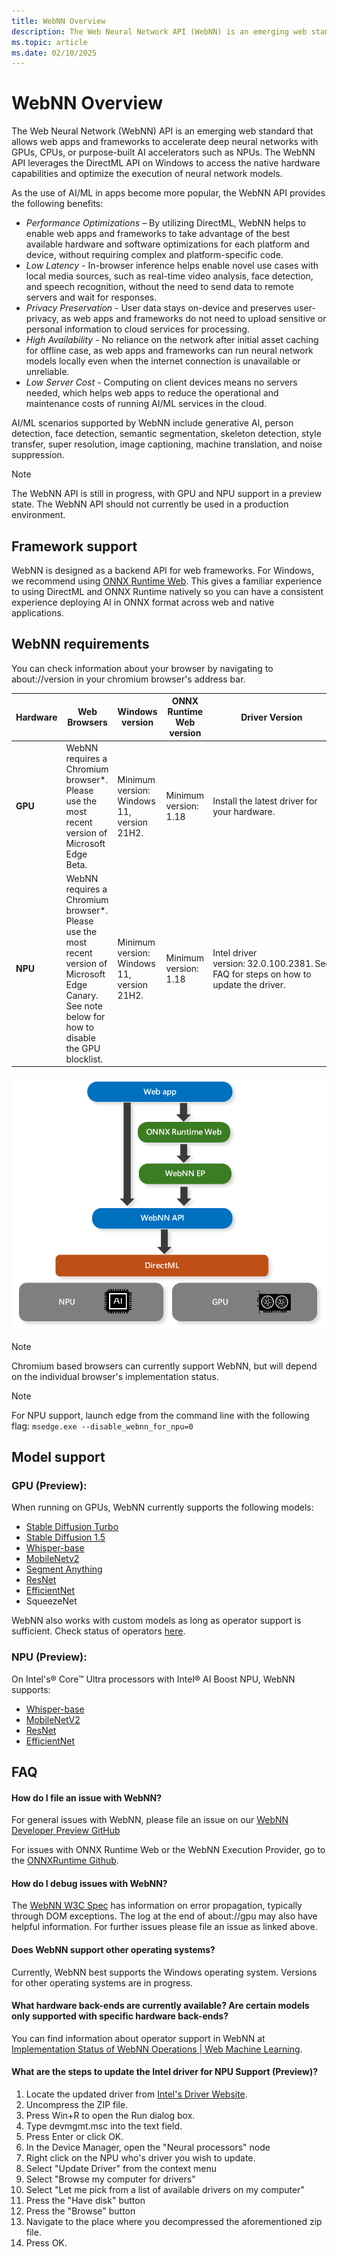 ```yaml
---
title: WebNN Overview 
description: The Web Neural Network API (WebNN) is an emerging web standard that allows web apps and frameworks to accelerate deep neural networks with on-device hardware.
ms.topic: article
ms.date: 02/10/2025
---
```


# WebNN Overview

The Web Neural Network (WebNN) API is an emerging web standard that allows web apps and frameworks to accelerate deep neural networks with GPUs, CPUs, or purpose-built AI accelerators such as NPUs. The WebNN API leverages the DirectML API on Windows to access the native hardware capabilities and optimize the execution of neural network models. 

As the use of AI/ML in apps become more popular, the WebNN API provides the following benefits: 

* *Performance Optimizations* – By utilizing DirectML, WebNN helps to enable web apps and frameworks to take advantage of the best available hardware and software optimizations for each platform and device, without requiring complex and platform-specific code. 
* *Low Latency* - In-browser inference helps enable novel use cases with local media sources, such as real-time video analysis, face detection, and speech recognition, without the need to send data to remote servers and wait for responses. 
* *Privacy Preservation* - User data stays on-device and preserves user-privacy, as web apps and frameworks do not need to upload sensitive or personal information to cloud services for processing. 
* *High Availability* - No reliance on the network after initial asset caching for offline case, as web apps and frameworks can run neural network models locally even when the internet connection is unavailable or unreliable. 
* *Low Server Cost* - Computing on client devices means no servers needed, which helps web apps to reduce the operational and maintenance costs of running AI/ML services in the cloud. 

AI/ML scenarios supported by WebNN include generative AI, person detection, face detection, semantic segmentation, skeleton detection, style transfer, super resolution, image captioning, machine translation, and noise suppression.

> [!NOTE]
> The WebNN API is still in progress, with GPU and NPU support in a preview state. The WebNN API should not currently be used in a production environment.

## Framework support

WebNN is designed as a backend API for web frameworks. For Windows, we recommend using [ONNX Runtime Web](https://onnxruntime.ai/docs/tutorials/web/). This gives a familiar experience to using DirectML and ONNX Runtime natively so you can have a consistent experience deploying AI in ONNX format across web and native applications.

## WebNN requirements

You can check information about your browser by navigating to about://version in your chromium browser's address bar.

| Hardware | Web Browsers | Windows version | ONNX Runtime Web version | Driver Version |
| --- | --- | --- | --- | --- | 
| **GPU** | WebNN requires a Chromium browser*. Please use the most recent version of Microsoft Edge Beta. | Minimum version: Windows 11, version 21H2. |Minimum version: 1.18 | Install the latest driver for your hardware. | 
| **NPU** | WebNN requires a Chromium browser*. Please use the most recent version of Microsoft Edge Canary. See note below for how to disable the GPU blocklist. | Minimum version: Windows 11, version 21H2. | Minimum version: 1.18 | Intel driver version: 32.0.100.2381. See FAQ for steps on how to update the driver. | 

![Diagram of the structure behind integrating WebNN into your web app](images/webnn-diagram.png)

> [!NOTE]
> Chromium based browsers can currently support WebNN, but will depend on the individual browser's implementation status.

> [!NOTE]
> For NPU support, launch edge from the command line with the following flag: `msedge.exe --disable_webnn_for_npu=0`

## Model support 

### GPU (Preview):
When running on GPUs, WebNN currently supports the following models:

* [Stable Diffusion Turbo](https://microsoft.github.io/webnn-developer-preview/demos/sd-turbo/)
* [Stable Diffusion 1.5](https://microsoft.github.io/webnn-developer-preview/demos/stable-diffusion-1.5/)
* [Whisper-base](https://microsoft.github.io/webnn-developer-preview/demos/whisper-base/)
* [MobileNetv2](https://microsoft.github.io/webnn-developer-preview/demos/image-classification/)
* [Segment Anything](https://microsoft.github.io/webnn-developer-preview/demos/segment-anything/)
* [ResNet](https://microsoft.github.io/webnn-developer-preview/demos/image-classification/?provider=webnn&devicetype=gpu&model=resnet-50&run=5)
* [EfficientNet](https://microsoft.github.io/webnn-developer-preview/demos/image-classification/?provider=webnn&devicetype=gpu&model=efficientnet-lite4&run=5)
* SqueezeNet 

WebNN also works with custom models as long as operator support is sufficient. Check status of operators [here](https://webmachinelearning.github.io/webnn-status/).

### NPU (Preview): 
On Intel's&reg; Core&trade; Ultra processors with Intel&reg; AI Boost NPU, WebNN supports: 

* [Whisper-base](https://microsoft.github.io/webnn-developer-preview/demos/whisper-base/)
* [MobileNetV2](https://microsoft.github.io/webnn-developer-preview/demos/image-classification/?provider=webnn&devicetype=npu&model=resnet-50&run=5)
* [ResNet](https://microsoft.github.io/webnn-developer-preview/demos/image-classification/?provider=webnn&devicetype=npu&model=resnet-50&run=5)
* [EfficientNet](https://microsoft.github.io/webnn-developer-preview/demos/image-classification/?provider=webnn&devicetype=npu&model=efficientnet-lite4&run=5) 

## FAQ

#### **How do I file an issue with WebNN?**

For general issues with WebNN, please file an issue on our [WebNN Developer Preview GitHub](https://github.com/microsoft/webnn-developer-preview/issues)

For issues with ONNX Runtime Web or the WebNN Execution Provider, go to the [ONNXRuntime Github](https://github.com/microsoft/onnxruntime/issues).

#### **How do I debug issues with WebNN?**

The [WebNN W3C Spec](https://www.w3.org/TR/webnn/) has information on error propagation, typically through DOM exceptions. The log at the end of about://gpu may also have helpful information. For further issues please file an issue as linked above.

#### Does WebNN support other operating systems?

Currently, WebNN best supports the Windows operating system. Versions for other operating systems are in progress.

#### What hardware back-ends are currently available? Are certain models only supported with specific hardware back-ends?

You can find information about operator support in WebNN at [Implementation Status of WebNN Operations | Web Machine Learning](https://webmachinelearning.github.io/webnn-status/).

#### What are the steps to update the Intel driver for NPU Support (Preview)? 

1. Locate the updated driver from [Intel's Driver Website](https://www.intel.com/content/www/us/en/download/794734/intel-npu-driver-windows.html).
2. Uncompress the ZIP file. 
3. Press Win+R to open the Run dialog box. 
4. Type devmgmt.msc into the text field. 
5. Press Enter or click OK. 
6. In the Device Manager, open the "Neural processors" node 
7. Right click on the NPU who's driver you wish to update. 
8. Select "Update Driver" from the context menu 
9. Select "Browse my computer for drivers" 
10. Select "Let me pick from a list of available drivers on my computer" 
11. Press the "Have disk" button 
12. Press the "Browse" button 
13. Navigate to the place where you decompressed the aforementioned zip file. 
14. Press OK. 
